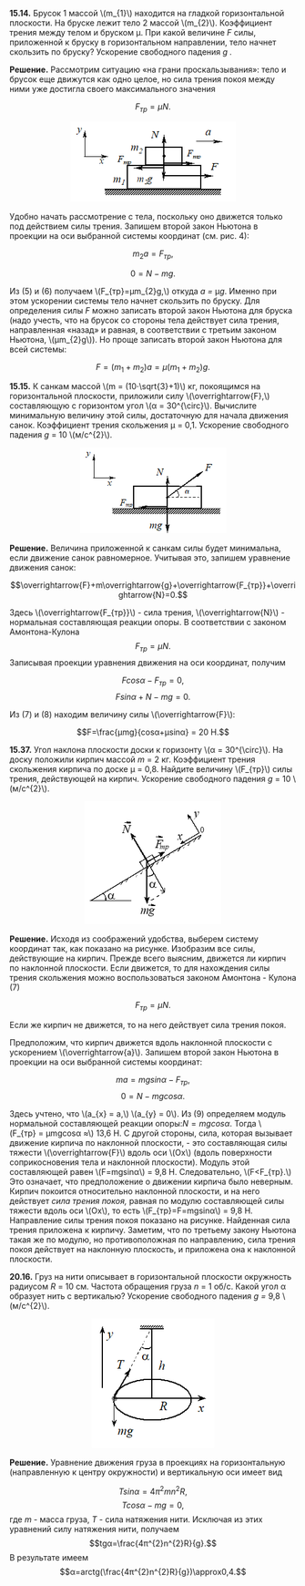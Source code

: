 **15.14.** Брусок 1 массой \\(m_{1}\\) находится на
гладкой горизонтальной плоскости. На бруске лежит тело 2 массой \\(m_{2}\\).
Коэффициент трения между телом и бруском μ. При какой величине *F* силы,
приложенной к бруску в горизонтальном направлении, тело начнет скользить
по бруску? Ускорение свободного падения *g .*

**Решение.** Рассмотрим ситуацию «на грани проскальзывания»: тело и
брусок еще движутся как одно целое, но сила трения покоя между ними уже
достигла своего максимального значения

$$F_{тр} =μN. \tag{5}$$

<div align="center">

 ![ Рис.4](../../pic/picture4.png "Рис.4")

</div>

Удобно начать рассмотрение с тела, поскольку оно движется только под
действием силы трения. Запишем второй закон Ньютона в проекции на оси
выбранной системы координат (см. рис. 4):

$$m_{2}a=F_{тр},$$

$$0=N-mg. \tag{6}$$

Из (5) и (6) получаем \\(F_{тр}=μm_{2}g,\\) откуда *a =* µ*g*. Именно
при этом ускорении системы тело начнет скользить по бруску. Для
определения силы *F* можно записать второй закон Ньютона для бруска
(надо учесть, что на брусок со стороны тела действует сила трения,
направленная «назад» и равная, в соответствии с третьим законом Ньютона,
\\(μm_{2}g\\)). Но проще записать второй закон Ньютона для всей системы:

$$F=(m_{1}+m_{2})a=μ(m_{1}+m_{2})g.$$

**15.15.** К санкам массой \\(m = (10⋅\sqrt{3}+1)\\) кг,
покоящимся на горизонтальной плоскости, приложили силу \\(\overrightarrow{F},\\)  составляющую с горизонтом угол \\(α = 30^{\circ}\\).
Вычислите минимальную величину этой силы, достаточную для начала
движения санок. Коэффициент трения скольжения μ = 0,1. Ускорение
свободного падения *g* = 10 \\(м/с^{2}\\).

<div align="center">

![ Рис.5](../../pic/picture5.png "Рис.5") 

</div>

**Решение.** Величина приложенной к санкам силы
будет минимальна, если движение санок равномерное. Учитывая это, запишем
уравнение движения санок:

$$\overrightarrow{F}+m\overrightarrow{g}+\overrightarrow{F_{тр}}+\overrightarrow{N}=0.$$

Здесь \\(\overrightarrow{F_{тр}}\\) - сила трения, \\(\overrightarrow{N}\\) - нормальная составляющая реакции опоры. В соответствии с законом
Амонтона-Кулона
$$F_{тр} =μN. \tag{7}$$
Записывая проекции уравнения движения на оси координат, получим

$$Fcosα-F_{тр}=0,$$
$$Fsinα+N-mg=0.\tag{8}$$

Из (7) и (8) находим величину силы \\(\overrightarrow{F}\\):

$$F=\frac{μmg}{cosα+μsinα} = 20 Н.$$

**15.37.** Угол наклона плоскости доски к
горизонту \\(α = 30^{\circ}\\). На доску положили кирпич массой *m* = 2 кг.
Коэффициент трения скольжения кирпича по доске μ = 0,8. Найдите величину
\\(F_{тр}\\) силы трения, действующей на кирпич. Ускорение свободного падения
*g* = 10 \\(м/с^{2}\\).

<div align="center">

![ Рис.6](../../pic/picture6.png "Рис.6") 

</div>

**Решение.** Исходя из соображений удобства, выберем систему координат
так, как показано на рисунке. Изобразим все силы, действующие на кирпич.
Прежде всего выясним, движется ли кирпич по наклонной плоскости. Если
движется, то для нахождения силы трения скольжения можно воспользоваться
законом Амонтона - Кулона (7)

$$F_{тр} =μN.$$

Если же кирпич не движется, то на него действует сила трения покоя.

Предположим, что кирпич движется вдоль наклонной плоскости с ускорением \\(\overrightarrow{a}\\). Запишем второй закон Ньютона в проекции на оси выбранной системы координат:

$$ma=mgsinα-F_{тр},$$
$$0=N-mgcosα. \tag{9}$$

Здесь учтено, что \\(a_{x} = a,\\)  \\(a_{y} = 0\\). Из (9) определяем модуль нормальной составляющей реакции опоры:$N=mgcosα$. 
Тогда \\(F_{тр} = μmgcosα ≈\\) 13,6 Н. С
другой стороны, сила, которая вызывает движение кирпича по наклонной
плоскости, - это со­ставляющая силы тяжести \\(\overrightarrow{F}\\)
вдоль оси \\(Ox\\) (вдоль по­верхности соприкосновения тела и наклонной плоскости). Модуль этой
составляющей равен \\(F=mgsinα\\) = 9,8 Н.
Следовательно, \\(F<F_{тр}.\\) Это означает, что предположение о движе­нии кирпича было неверным. Кирпич покоится относительно наклонной плоскости, и на него действует *сила трения покоя,* равная по модулю
составляющей силы тяжести вдоль оси \\(Ox\\), то есть \\(F_{тр}=F=mgsinα\\) = 9,8 Н.
Направление силы трения покоя показано на рисунке. Найденная сила трения приложена к кирпичу. Заметим, что по третьему закону Ньютона такая же по модулю, но противоположная по направлению, сила трения покоя действует на наклонную плоскость, и приложена она к наклонной плос­кости.

**20.16.** Груз на нити описывает в горизонтальной плоскости окружность радиусом *R* = 10 см. Частота обращения груза *n* = 1 об/с. Какой угол α образует нить с вертикалью? Ускорение свободного падения *g =* 9,8 \\(м/с^{2}\\).

<div align="center">

 ![ Рис.7](../../pic/picture7.png "Рис.7")

</div>

**Решение.** Уравнение движения груза в проекциях на горизонтальную
(направленную к центру окружности) и вертикальную оси имеет вид

$$Tsinα=4π^{2}mn^{2}R,$$
$$Tcosα-mg=0,$$
где *m* - масса груза, *T* - сила натяжения нити. Исключая из этих
уравнений силу натяжения нити, получаем
$$tgα=\frac{4π^{2}n^{2}R}{g}.$$
В результате имеем 
$$α=arctg(\frac{4π^{2}n^{2}R}{g})\approx0,4.$$
